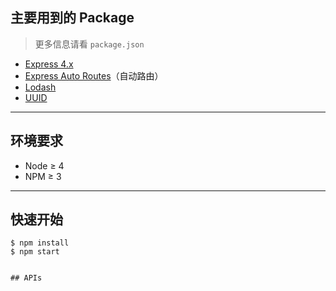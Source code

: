 ## 主要用到的 Package
> 更多信息请看 `package.json`

* [Express 4.x](https://github.com/expressjs/express)
* [Express Auto Routes](https://github.com/kenberkeley/express-auto-routes)（自动路由）
* [Lodash](https://github.com/lodash/lodash)
* [UUID](https://github.com/broofa/node-uuid)

****

## 环境要求
* Node ≥ 4
* NPM ≥ 3

****

## 快速开始
```
$ npm install
$ npm start


## APIs
